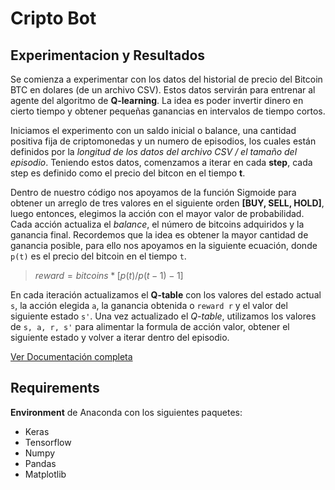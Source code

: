 # Cripto Bot
## Experimentacion y Resultados
Se comienza a experimentar con los datos del historial de precio del Bitcoin BTC en dolares (de un archivo CSV). Estos datos servirán para entrenar al agente del algoritmo de **Q-learning**. La idea es poder invertir dinero en cierto tiempo y obtener pequeñas ganancias en intervalos de tiempo cortos.

Iniciamos el experimento con un saldo inicial o balance, una cantidad positiva fija de criptomonedas y un numero de episodios, los cuales están definidos por la *longitud de los datos del archivo CSV / el tamaño del episodio*. Teniendo estos datos, comenzamos a iterar en cada **step**, cada step es definido como el precio del bitcon en el tiempo **t**.

Dentro de nuestro código nos apoyamos de la función Sigmoide para obtener un arreglo de tres valores en el siguiente orden **[BUY, SELL,  HOLD]**, luego entonces, elegimos la acción con el mayor valor de probabilidad.
Cada acción actualiza el *balance*, el número de bitcoins adquiridos y la ganancia final. Recordemos que la idea es obtener la mayor cantidad de ganancia posible, para ello nos apoyamos en la siguiente ecuación, donde `p(t)` es el precio del bitcoin en el tiempo `t`.

> $reward = bitcoins*[p(t)/p(t-1)-1]$

En cada iteración actualizamos el **Q-table** con los valores del estado actual `s`, la acción elegida `a`, la ganancia obtenida o `reward r` y el valor del siguiente estado `s'`.
Una vez actualizado el *Q-table*, utilizamos los valores de `s, a, r, s'` para alimentar la formula de acción valor, obtener el siguiente estado y volver a iterar dentro del episodio.

[Ver Documentación completa](https://github.com/richimf/CryptoBot/blob/master/reporte/trading-bitcoin-reinforcement/main.pdf)


## Requirements
**Environment** de Anaconda con los siguientes paquetes:
- Keras
- Tensorflow
- Numpy
- Pandas
- Matplotlib

